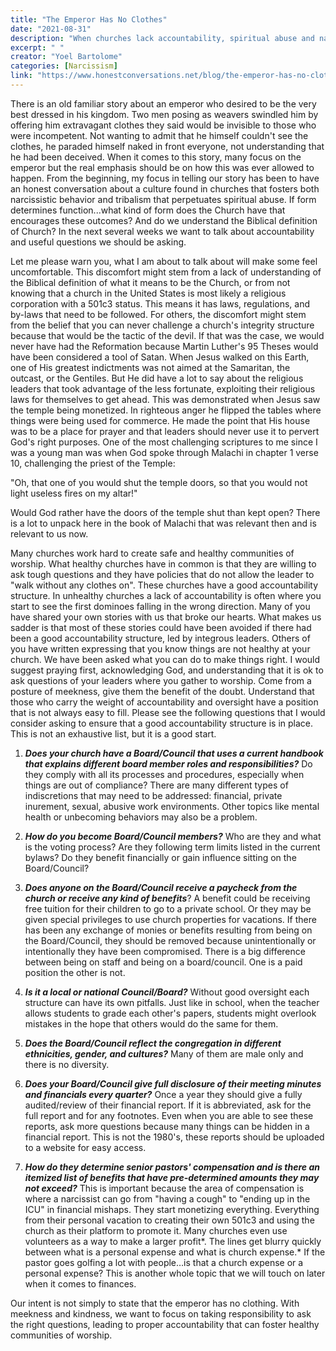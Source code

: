 ```yaml
---
title: "The Emperor Has No Clothes"
date: "2021-08-31"
description: "When churches lack accountability, spiritual abuse and narcissism can flourish unchecked. This article challenges leaders and congregations to ask hard questions and build healthy, transparent communities."
excerpt: " "
creator: "Yoel Bartolome"
categories: [Narcissism]
link: "https://www.honestconversations.net/blog/the-emperor-has-no-clothes"
---
```

There is an old familiar story about an emperor who desired to be the very best dressed in his kingdom. Two men posing as weavers swindled him by offering him extravagant clothes they said would be invisible to those who were incompetent. Not wanting to admit that he himself couldn't see the clothes, he paraded himself naked in front everyone, not understanding that he had been deceived. When it comes to this story, many focus on the emperor but the real emphasis should be on how this was ever allowed to happen. From the beginning, my focus in telling our story has been to have an honest conversation about a culture found in churches that fosters both narcissistic behavior and tribalism that perpetuates spiritual abuse. If form determines function...what kind of form does the Church have that encourages these outcomes? And do we understand the Biblical definition of Church? In the next several weeks we want to talk about accountability and useful questions we should be asking.

Let me please warn you, what I am about to talk about will make some feel uncomfortable. This discomfort might stem from a lack of understanding of the Biblical definition of what it means to be the Church, or from not knowing that a church in the United States is most likely a religious corporation with a 501c3 status. This means it has laws, regulations, and by-laws that need to be followed. For others, the discomfort might stem from the belief that you can never challenge a church's integrity structure because that would be the tactic of the devil. If that was the case, we would never have had the Reformation because Martin Luther's 95 Theses would have been considered a tool of Satan. When Jesus walked on this Earth, one of His greatest indictments was not aimed at the Samaritan, the outcast, or the Gentiles. But He did have a lot to say about the religious leaders that took advantage of the less fortunate, exploiting their religious laws for themselves to get ahead. This was demonstrated when Jesus saw the temple being monetized. In righteous anger he flipped the tables where things were being used for commerce. He made the point that His house was to be a place for prayer and that leaders should never use it to pervert God's right purposes. One of the most challenging scriptures to me since I was a young man was when God spoke through Malachi in chapter 1 verse 10, challenging the priest of the Temple:

"Oh, that one of you would shut the temple doors, so that you would not light useless fires on my altar!"

Would God rather have the doors of the temple shut than kept open? There is a lot to unpack here in the book of Malachi that was relevant then and is relevant to us now.

Many churches work hard to create safe and healthy communities of worship. What healthy churches have in common is that they are willing to ask tough questions and they have policies that do not allow the leader to "walk without any clothes on". These churches have a good accountability structure. In unhealthy churches a lack of accountability is often where you start to see the first dominoes falling in the wrong direction. Many of you have shared your own stories with us that broke our hearts. What makes us sadder is that most of these stories could have been avoided if there had been a good accountability structure, led by integrous leaders. Others of you have written expressing that you know things are not healthy at your church. We have been asked what you can do to make things right. I would suggest praying first, acknowledging God, and understanding that it is ok to ask questions of your leaders where you gather to worship. Come from a posture of meekness, give them the benefit of the doubt. Understand that those who carry the weight of accountability and oversight have a position that is not always easy to fill. Please see the following questions that I would consider asking to ensure that a good accountability structure is in place. This is not an exhaustive list, but it is a good start.

1. ***Does your church have a Board/Council that uses a current handbook that explains different board member roles and responsibilities?*** Do they comply with all its processes and procedures, especially when things are out of compliance? There are many different types of indiscretions that may need to be addressed: financial, private inurement, sexual, abusive work environments. Other topics like mental health or unbecoming behaviors may also be a problem.

2. ***How do you become Board/Council members?*** Who are they and what is the voting process? Are they following term limits listed in the current bylaws? Do they benefit financially or gain influence sitting on the Board/Council?

3. ***Does anyone on the Board/Council receive a paycheck from the church or receive any kind of benefits***? A benefit could be receiving free tuition for their children to go to a private school. Or they may be given special privileges to use church properties for vacations. If there has been any exchange of monies or benefits resulting from being on the Board/Council, they should be removed because unintentionally or intentionally they have been compromised. There is a big difference between being on staff and being on a board/council. One is a paid position the other is not.

4. ***Is it a local or national Council/Board?*** Without good oversight each structure can have its own pitfalls. Just like in school, when the teacher allows students to grade each other's papers, students might overlook mistakes in the hope that others would do the same for them.

5. ***Does the Board/Council reflect the congregation in different ethnicities, gender, and cultures?*** Many of them are male only and there is no diversity.

6. ***Does your Board/Council give full disclosure of their meeting minutes and financials every quarter?*** Once a year they should give a fully audited/review of their financial report. If it is abbreviated, ask for the full report and for any footnotes. Even when you are able to see these reports, ask more questions because many things can be hidden in a financial report. This is not the 1980's, these reports should be uploaded to a website for easy access.

7. ***How do they determine senior pastors' compensation and is there an itemized list of benefits that have pre-determined amounts they may not exceed?*** This is important because the area of compensation is where a narcissist can go from "having a cough" to "ending up in the ICU" in financial mishaps. They start monetizing everything. Everything from their personal vacation to creating their own 501c3 and using the church as their platform to promote it. Many churches even use volunteers as a way to make a larger profit*. The lines get blurry quickly between what is a personal expense and what is church expense.* If the pastor goes golfing a lot with people…is that a church expense or a personal expense? This is another whole topic that we will touch on later when it comes to finances.

Our intent is not simply to state that the emperor has no clothing. With meekness and kindness, we want to focus on taking responsibility to ask the right questions, leading to proper accountability that can foster healthy communities of worship.
